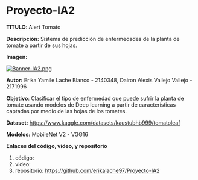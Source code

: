 # Proyecto-IA2

**TITULO**: Alert Tomato

**Descripción:** Sistema de predicción de enfermedades de la planta de tomate a partir de sus hojas.

**Imagen:** 

[![Banner-IA2.png](https://i.postimg.cc/0QvmYvzr/Banner-IA2.png)](https://postimg.cc/94xr2vtj)

**Autor:** Erika Yamile Lache Blanco - 2140348, Dairon Alexis Vallejo Vallejo - 2171996

**Objetivo**: Clasificar el tipo de enfermedad que puede sufrir la planta de tomate usando modelos de Deep learning a partir de características captadas por medio de las hojas de los tomates.

**Dataset:** https://www.kaggle.com/datasets/kaustubhb999/tomatoleaf

**Modelos:** MobileNet V2 - VGG16

**Enlaces del código, video, y repositorio**
1. código: 
2. video: 
3. repositorio: https://github.com/erikalache97/Proyecto-IA2
